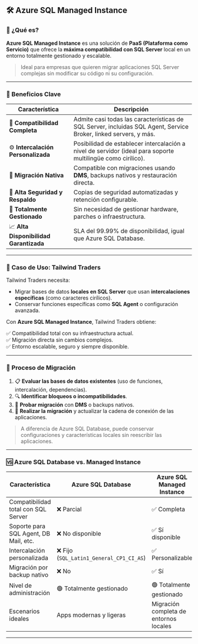 

## 🛠️ Azure SQL Managed Instance

### 🧠 ¿Qué es?

**Azure SQL Managed Instance** es una solución de **PaaS (Plataforma como Servicio)** que ofrece la **máxima compatibilidad con SQL Server** local en un entorno totalmente gestionado y escalable.

> Ideal para empresas que quieren migrar aplicaciones SQL Server complejas sin modificar su código ni su configuración.

---

### 🎯 Beneficios Clave

| Característica | Descripción |
|----------------|-------------|
| 🧩 **Compatibilidad Completa** | Admite casi todas las características de SQL Server, incluidas SQL Agent, Service Broker, linked servers, y más. |
| ⚙️ **Intercalación Personalizada** | Posibilidad de establecer intercalación a nivel de servidor (ideal para soporte multilingüe como cirílico). |
| 🔄 **Migración Nativa** | Compatible con migraciones usando **DMS**, backups nativos y restauración directa. |
| 🔐 **Alta Seguridad y Respaldo** | Copias de seguridad automatizadas y retención configurable. |
| 🚀 **Totalmente Gestionado** | Sin necesidad de gestionar hardware, parches o infraestructura. |
| 📈 **Alta Disponibilidad Garantizada** | SLA del 99.99% de disponibilidad, igual que Azure SQL Database. |

---

### 🧰 Caso de Uso: Tailwind Traders

Tailwind Traders necesita:

- Migrar bases de datos **locales en SQL Server** que usan **intercalaciones específicas** (como caracteres cirílicos).
- Conservar funciones específicas como **SQL Agent** o configuración avanzada.

Con **Azure SQL Managed Instance**, Tailwind Traders obtiene:

✅ Compatibilidad total con su infraestructura actual.  
✅ Migración directa sin cambios complejos.  
✅ Entorno escalable, seguro y siempre disponible.

---

### 🔄 Proceso de Migración

1. 📋 **Evaluar las bases de datos existentes** (uso de funciones, intercalación, dependencias).
2. 🔍 **Identificar bloqueos o incompatibilidades**.
3. 🧪 **Probar migración** con **DMS** o backups nativos.
4. 🚀 **Realizar la migración** y actualizar la cadena de conexión de las aplicaciones.

> A diferencia de Azure SQL Database, puede conservar configuraciones y características locales sin reescribir las aplicaciones.

---

### 🆚 Azure SQL Database vs. Managed Instance

| Característica | Azure SQL Database | Azure SQL Managed Instance |
|----------------|--------------------|-----------------------------|
| Compatibilidad total con SQL Server | ❌ Parcial | ✅ Completa |
| Soporte para SQL Agent, DB Mail, etc. | ❌ No disponible | ✅ Sí disponible |
| Intercalación personalizada | ❌ Fijo (`SQL_Latin1_General_CP1_CI_AS`) | ✅ Personalizable |
| Migración por backup nativo | ❌ No | ✅ Sí |
| Nivel de administración | 🟢 Totalmente gestionado | 🟢 Totalmente gestionado |
| Escenarios ideales | Apps modernas y ligeras | Migración completa de entornos locales |

---
